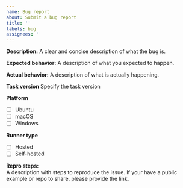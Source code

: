 ```yaml
---
name: Bug report
about: Submit a bug report
title: ''
labels: bug
assignees: ''
---
```


**Description:**
A clear and concise description of what the bug is.

**Expected behavior:**
A description of what you expected to happen.

**Actual behavior:**
A description of what is actually happening.

**Task version**
Specify the task version

**Platform**
- [ ] Ubuntu
- [ ] macOS
- [ ] Windows

**Runner type**
- [ ] Hosted
- [ ] Self-hosted

**Repro steps:**  
A description with steps to reproduce the issue. If your have a public example or repo to share, please provide the link.
